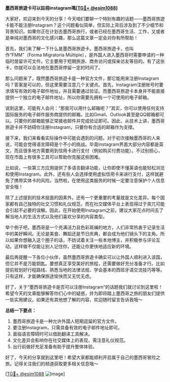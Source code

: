 **墨西哥旅遊卡可以註冊instagram嗎[[TG💪+ @esim1088](https://t.me/s/esim1088)]**

大家好，欢迎来到今天的分享！今天咱们要聊一个特别有趣的话题——墨西哥旅遊卡能不能注册Instagram？这个问题看似简单，但实际上背后涉及到了不少细节和背景知识。如果你正在计划去墨西哥旅行，或者已经在墨西哥生活、工作，又或者是单纯对墨西哥的文化感兴趣，那么这篇文章一定会对你有所帮助！

首先，我们来了解一下什么是墨西哥旅遊卡。墨西哥旅遊卡，也叫作“FMM”（Forma Migratoria Múltiple），是外国人进入墨西哥时需要申请的一种临时居留许可文件。它主要用于短期旅游、商务访问或探亲访友等目的。有了这张卡，你就可以合法地在墨西哥停留一定的时间了。

那么问题来了，既然墨西哥旅遊卡是一种官方文件，那它能用来注册Instagram吗？答案是可以的，但这里需要注意几个关键点。首先，Instagram注册账号时要求填写有效的电子邮件地址，并且需要通过验证。而墨西哥旅遊卡本身并不能直接提供一个独立的电子邮件地址，所以你需要先拥有一个可使用的电子邮箱。

说到这里，可能有人会问：“那我可以用什么邮箱呢？”其实，你可以使用任何支持国际服务的电子邮件服务商提供的邮箱，比如Gmail、Outlook甚至是QQ邮箱都可以。只要你的邮箱能够正常接收邮件并完成验证即可。因此，从技术上讲，墨西哥旅遊卡并不妨碍你注册Instagram，只要你有合适的邮箱作为支撑。

接下来，我们来看看实际操作中可能会遇到的问题。对于初次接触墨西哥的人来说，可能会觉得语言障碍是个不小的挑战。毕竟Instagram界面大部分内容都是英文，而且很多地方需要用到信用卡进行支付（例如购买付费功能）。不过别担心，现在市面上有很多工具可以帮助你克服这些困难。

比如说，一些第三方应用提供了多语言翻译功能，让你即使不懂英语也能轻松浏览和使用Instagram。此外，还有些人会选择使用虚拟信用卡来进行支付，这样就避免了携带实体卡的风险。当然啦，在使用这类服务的时候一定要注意保护个人信息安全哦！

除了上述提到的技术层面的因素外，还有一个更重要的考量就是文化差异。每个国家都有自己独特的社交习惯和礼仪规范，而在社交媒体平台上表现得过于突兀可能会引起不必要的误解。因此，在开始使用Instagram之前，建议大家花点时间去了解当地人的生活方式以及他们喜欢分享的内容类型。

举个例子吧，墨西哥是一个充满活力且色彩斑斓的地方，人们非常热衷于记录生活中的美好瞬间。无论是美食、舞蹈还是节日庆典，都会成为他们镜头下的主角。所以如果你想融入这个圈子的话，不妨试着关注一些本地博主，并积极参与评论互动。这样做不仅能让别人记住你，还能让你更快地适应新的环境。

最后再提醒一下各位小伙伴，虽然墨西哥旅遊卡确实可以让外国人顺利进入该国，但它并不是万能钥匙。要想真正享受美好的旅程，还需要做好充分准备才行。比如提前规划好行程路线、熟悉当地的法律法规、学会基本的西班牙语交流技巧等等。只有这样，才能确保旅途愉快而又无忧无虑。

好了，关于“墨西哥旅遊卡是否可以注册Instagram”的话题我们就讨论到这里啦！希望今天的文章能够解答你们心中的疑惑，并为即将踏上墨西哥之旅的朋友们提供一些实用建议。如果还有其他想了解的内容，欢迎随时留言告诉我哦～ 

**总结一下要点：**
1. 墨西哥旅遊卡是一种允许外国人短期逗留的官方文件。
2. 要注册Instagram，只需具备有效的电子邮件地址即可。
3. 面临语言障碍时可以借助翻译工具解决。
4. 文化差异会影响你在社交媒体上的表现，需注意礼仪规范。
5. 出行前做好充足准备有助于提升整体体验。

好了，今天的分享就到这里吧！希望大家都能顺利开启属于自己的墨西哥冒险之旅。记得关注我们的频道获取更多相关信息哦～

[[TG💪+ @esim1088](https://t.me/s/esim1088) ![Image](https://i.postimg.cc/4NQfJmqS/Snipaste-2025-05-13-00-14-12.png)]